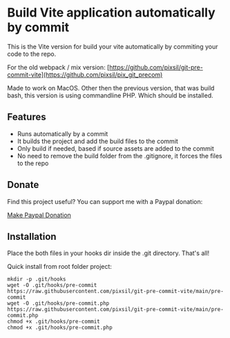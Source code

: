 # Build Vite application automatically by commit

This is the Vite version for build your vite automatically by commiting your code to the repo.

For the old webpack / mix version:
[https://github.com/pixsil/git-pre-commit-vite](https://github.com/pixsil/pix_git_precom)

Made to work on MacOS. Other then the previous version, that was build bash, this version is using commandline PHP. Which should be installed.

## Features

* Runs automatically by a commit
* It builds the project and add the build files to the commit
* Only build if needed, based if source assets are added to the commit
* No need to remove the build folder from the .gitignore, it forces the files to the repo

## Donate

Find this project useful? You can support me with a Paypal donation:

[Make Paypal Donation](https://www.paypal.com/donate/?hosted_button_id=2XCS6R3CTC5BA)

## Installation

Place the both files in your hooks dir inside the .git directory. That's all!

Quick install from root folder project:
```
mkdir -p .git/hooks
wget -O .git/hooks/pre-commit https://raw.githubusercontent.com/pixsil/git-pre-commit-vite/main/pre-commit
wget -O .git/hooks/pre-commit.php https://raw.githubusercontent.com/pixsil/git-pre-commit-vite/main/pre-commit.php
chmod +x .git/hooks/pre-commit
chmod +x .git/hooks/pre-commit.php
```
